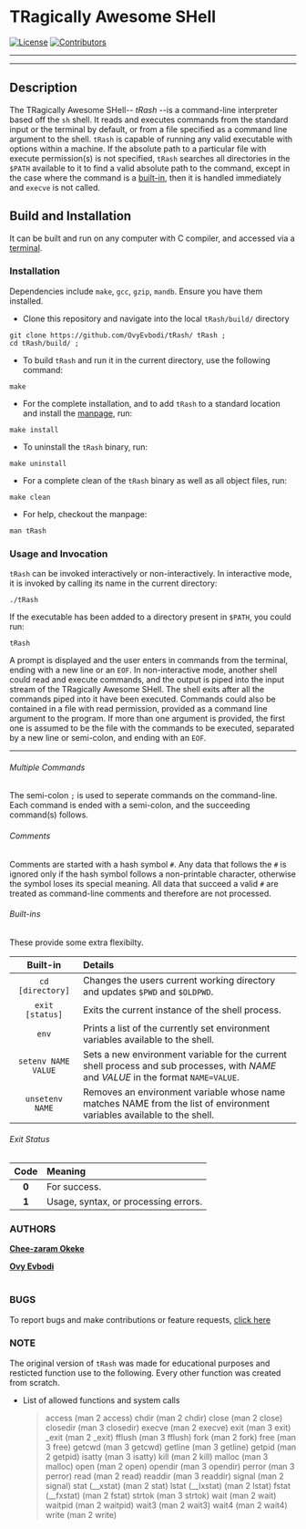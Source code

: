 # TRagically Awesome SHell

[![License][license-badge]][license]
[![Contributors][contributors-badge]][contributors]

---

---

## Description

The TRagically Awesome SHell-- _tRash_ --is a command-line interpreter based off the `sh` shell.
It reads and executes commands from the standard input or the terminal by default,
or from a file specified as a command line argument to the shell.
`tRash` is capable of running any valid executable with options within a machine.
If the absolute path to a particular file with execute permission(s) is not specified,
`tRash` searches all directories in the `$PATH` available to it to find a valid
absolute path to the command, except in the case where the command is a <a href="#built-ins">built-in</a>,
then it is handled immediately and `execve` is not called.<br>

## Build and Installation

It can be built and run on any computer with C compiler, and accessed via a [terminal](https://ubuntu.com/tutorials/command-line-for-beginners).

### Installation

Dependencies include `make`, `gcc`, `gzip`, `mandb`. Ensure you have them installed.

- Clone this repository and navigate into the local `tRash/build/` directory

```shell
git clone https://github.com/OvyEvbodi/tRash/ tRash ;
cd tRash/build/ ;
```

- To build `tRash` and run it in the current directory, use the following command:

```shell
make
```

- For the complete installation, and to add `tRash` to a standard location and install
  the [manpage](https://en.wikipedia.org/wiki/Man_page), run:

```shell
make install
```

- To uninstall the `tRash` binary, run:

```shell
make uninstall
```

- For a complete clean of the `tRash` binary as well as all object files, run:

```shell
make clean
```

- For help, checkout the manpage:

```shell
man tRash
```

### Usage and Invocation

`tRash` can be invoked interactively or non-interactively.
In interactive mode, it is invoked by calling its name in the current directory:

```shell
./tRash
```

If the executable has been added to a directory present in `$PATH`, you could run:

```shell
tRash
```

A prompt is displayed and the user enters in commands from the terminal, ending with a new line or an `EOF`.
In non-interactive mode, another shell could read and execute commands, and the output
is piped into the input stream of the TRagically Awesome SHell.
The shell exits after all the commands piped into it have been executed.
Commands could also be contained in a file with read permission, provided as a command line argument to the program.
If more than one argument is provided, the first one is assumed to be the file
with the commands to be executed, separated by a new line or semi-colon, and ending with an `EOF`.

---

###### Multiple Commands

The semi-colon `;` is used to seperate commands on the command-line.
Each command is ended with a semi-colon, and the succeeding command(s) follows.

###### Comments

Comments are started with a hash symbol `#`. Any data that follows the `#` is ignored
only if the hash symbol follows a non-printable character, otherwise the symbol loses its special meaning.
All data that succeed a valid `#` are treated as command-line comments and therefore are not processed.
<a id="built-in"></a>

###### Built-ins

These provide some extra flexibilty.

|      Built-in       | Details                                                                                                                              |
| :-----------------: | :----------------------------------------------------------------------------------------------------------------------------------- |
|  `cd [directory]`   | Changes the users current working directory and updates `$PWD` and `$OLDPWD`.                                                        |
|   `exit [status]`   | Exits the current instance of the shell process.                                                                                     |
|        `env`        | Prints a list of the currently set environment variables available to the shell.                                                     |
| `setenv NAME VALUE` | Sets a new environment variable for the current shell process and sub processes, with _NAME_ and _VALUE_ in the format `NAME=VALUE`. |
|   `unsetenv NAME`   | Removes an environment variable whose name matches NAME from the list of environment variables available to the shell.               |

###### Exit Status

| Code  | Meaning                              |
| :---: | :----------------------------------- |
| **0** | For success.                         |
| **1** | Usage, syntax, or processing errors. |

### AUTHORS

[**Chee-zaram Okeke**](https://github.com/chee-zaram)

[**Ovy Evbodi**](https://github.com/OvyEvbodi)
<br><br>

### BUGS

To report bugs and make contributions or feature requests, [click here](https://github.com/OvyEvbodi/simple_shell/issues)

### NOTE

The original version of `tRash` was made for educational purposes and resticted function use to the following.
Every other function was created from scratch.

- List of allowed functions and system calls
  > access (man 2 access)
  > chdir (man 2 chdir)
  > close (man 2 close)
  > closedir (man 3 closedir)
  > execve (man 2 execve)
  > exit (man 3 exit)
  > \_exit (man 2 \_exit)
  > fflush (man 3 fflush)
  > fork (man 2 fork)
  > free (man 3 free)
  > getcwd (man 3 getcwd)
  > getline (man 3 getline)
  > getpid (man 2 getpid)
  > isatty (man 3 isatty)
  > kill (man 2 kill)
  > malloc (man 3 malloc)
  > open (man 2 open)
  > opendir (man 3 opendir)
  > perror (man 3 perror)
  > read (man 2 read)
  > readdir (man 3 readdir)
  > signal (man 2 signal)
  > stat (\_\_xstat) (man 2 stat)
  > lstat (\_\_lxstat) (man 2 lstat)
  > fstat (\_\_fxstat) (man 2 fstat)
  > strtok (man 3 strtok)
  > wait (man 2 wait)
  > waitpid (man 2 waitpid)
  > wait3 (man 2 wait3)
  > wait4 (man 2 wait4)
  > write (man 2 write)

[license-badge]: https://img.shields.io/github/license/chee-zaram/monty
[license]: https://github.com/OvyEvbodi/tRash/blob/master/LICENSE
[contributors-badge]: https://img.shields.io/github/contributors/OvyEvbodi/tRash
[contributors]: https://github.com/OvyEvbodi/simple_shell/graphs/contributors
